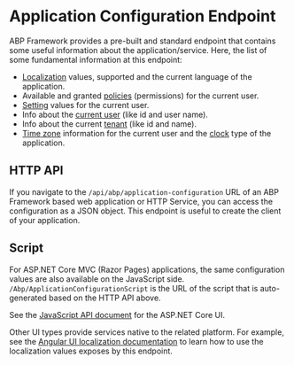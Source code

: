 ﻿# Application Configuration Endpoint

ABP Framework provides a pre-built and standard endpoint that contains some useful information about the application/service. Here, the list of some fundamental information at this endpoint:

* [Localization](../Localization.md) values, supported and the current language of the application.
* Available and granted [policies](../Authorization.md) (permissions) for the current user.
* [Setting](../Settings.md) values for the current user.
* Info about the [current user](../CurrentUser.md) (like id and user name).
* Info about the current [tenant](../Multi-Tenancy.md) (like id and name).
* [Time zone](../Timing.md) information for the current user and the [clock](../Timing.md) type of the application.

## HTTP API

If you navigate to the `/api/abp/application-configuration` URL of an ABP Framework based web application or HTTP Service, you can access the configuration as a JSON object. This endpoint is useful to create the client of your application.

## Script

For ASP.NET Core MVC (Razor Pages) applications, the same configuration values are also available on the JavaScript side. `/Abp/ApplicationConfigurationScript` is the URL of the script that is auto-generated based on the HTTP API above.

See the [JavaScript API document](../UI/AspNetCore/JavaScript-API/Index.md) for the ASP.NET Core UI.

Other UI types provide services native to the related platform. For example, see the [Angular UI localization documentation](../UI/Angular/Localization.md) to learn how to use the localization values exposes by this endpoint.

